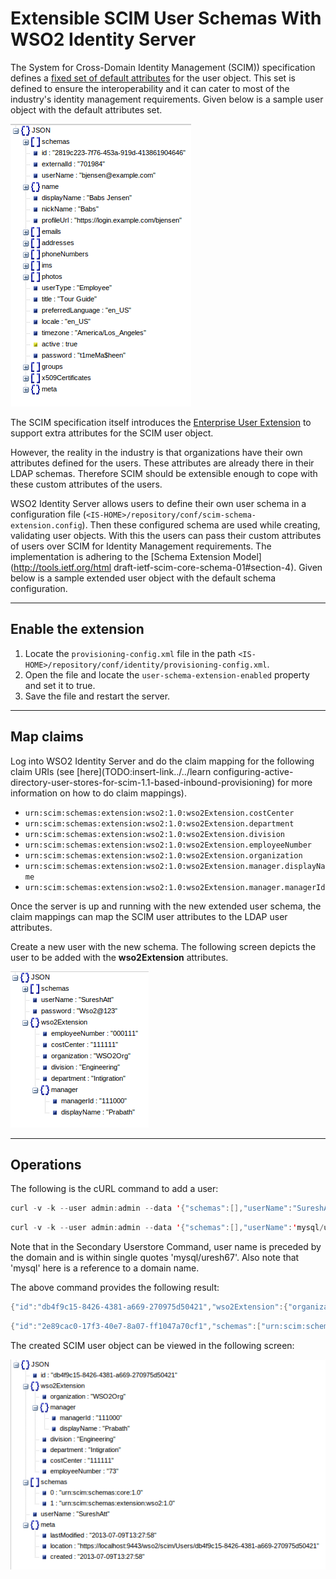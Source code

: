 # Extensible SCIM User Schemas With WSO2 Identity Server

The System for Cross-Domain Identity Management (SCIM)) specification defines a [fixed set of default attributes](http://tools.ietf.org/html/draft-ietf-scim-core-schema-01#section-11.2) for the user object. This set is defined to ensure the interoperability and it can cater to most of the industry's identity management requirements. Given below is a sample user object with the default attributes set.

![Sample user object](../../assets/img/extend/sample-user-object.png)

The SCIM specification itself introduces the [Enterprise User Extension](http://tools.ietf.org/html/draft-ietf-scim-core-schema-01#section-11.3)
to support extra attributes for the SCIM user object.

However, the reality in the industry is that organizations have their own attributes defined for the users. These attributes are already there in their LDAP schemas. Therefore SCIM should be extensible enough to cope with these custom attributes of the users.

WSO2 Identity Server allows users to define their own user schema in a configuration file (`<IS-HOME>/repository/conf/scim-schema-extension.config`). Then these configured schema are used while creating, validating user objects. With this the users can pass their custom attributes of users over SCIM for Identity Management requirements. The implementation is adhering to the [Schema Extension Model](http://tools.ietf.org/html draft-ietf-scim-core-schema-01#section-4). Given below is a sample extended user object with the default schema configuration.

---

## Enable the extension

1.  Locate the `provisioning-config.xml` file in the path `<IS-HOME>/repository/conf/identity/provisioning-config.xml`.
2.  Open the file and locate the `user-schema-extension-enabled` property and set it to true.
3.  Save the file and restart the server.

---

## Map claims

Log into WSO2 Identity Server and do the claim mapping for the following claim URIs (see [here](TODO:insert-link../../learn configuring-active-directory-user-stores-for-scim-1.1-based-inbound-provisioning) for more information on how to do claim mappings).

-   `urn:scim:schemas:extension:wso2:1.0:wso2Extension.costCenter`
-   `urn:scim:schemas:extension:wso2:1.0:wso2Extension.department`
-   `urn:scim:schemas:extension:wso2:1.0:wso2Extension.division`
-   `urn:scim:schemas:extension:wso2:1.0:wso2Extension.employeeNumber`
-   `urn:scim:schemas:extension:wso2:1.0:wso2Extension.organization`
-   `urn:scim:schemas:extension:wso2:1.0:wso2Extension.manager.displayName`
-   `urn:scim:schemas:extension:wso2:1.0:wso2Extension.manager.managerId`

Once the server is up and running with the new extended user schema, the claim mappings can map the SCIM user attributes to the LDAP user attributes.

Create a new user with the new schema. The following screen depicts the user to be added with the **wso2Extension** attributes.

![New user attributes](../../assets/img/extend/new-user-attributes.png)

---

## Operations

The following is the cURL command to add a user:

``` java tab="Primary Userstore Command"
curl -v -k --user admin:admin --data '{"schemas":[],"userName":"SureshAtt","password":"Wso2@123","wso2Extension":{"employeeNumber":"000111","costCenter":"111111","organization":"WSO2Org","division":"Engineering","department":"Intigration","manager":{"managerId":"111000","displayName":"Prabath"}}}' --header "Content-Type:application/json" https://localhost:9443/wso2/scim/Users
```

``` java tab="Secondary Userstore Command"
curl -v -k --user admin:admin --data '{"schemas":[],"userName":'mysql/uresh67',"password":"Wso2@123"}' --header "Content-Type:application/json" https://localhost:9443/wso2/scim/Users 
```

Note that in the Secondary Userstore Command, user name is preceded by the domain and is within single
quotes 'mysql/uresh67'. Also note that 'mysql' here is a reference to a
domain name.

The above command provides the following result:

``` java tab="Primary Userstore Output"
{"id":"db4f9c15-8426-4381-a669-270975d50421","wso2Extension":{"organization":"WSO2Org","manager":{"managerId":"111000","displayName":"Prabath"},"division":"Engineering","department":"Intigration","costCenter":"111111","employeeNumber":"73"},"schemas":["urn:scim:schemas:core:1.0","urn:scim:schemas:extension:wso2:1.0"],"userName":"SureshAtt","meta":{"lastModified":"2013-07-09T13:27:58","location":"https://localhost:9443/wso2/scim/Users/db4f9c15-8426-4381-a669-270975d50421","created":"2013-07-09T13:27:58"}}
```

``` java tab="Secondary Userstore Output"
{"id":"2e89cac0-17f3-40e7-8a07-ff1047a70cf1","schemas":["urn:scim:schemas:core:1.0"],"userName":"mysql/uresh67","meta":{"lastModified":"2013-12-17T14:31:30","location":"https://localhost:9443/wso2/scim/Users/2e89cac0-17f3-40e7-8a07-ff1047a70cf1","created":"2013-12-17T14:31:30"}}* Closing connection #0
```

The created SCIM user object can be viewed in the following screen:

![Created SCIM user object](../../assets/img/extend/created-scim-user-object.png)
